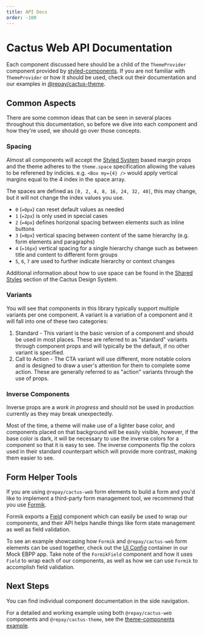 ```yaml
---
title: API Docs
order: -100
---
```


# Cactus Web API Documentation

Each component discussed here should be a child of the `ThemeProvider` component provided by [styled-components](https://www.npmjs.com/package/styled-components). If you are not familiar with `ThemeProvider` or how it should be used, check out their documentation and our examples in [@repay/cactus-theme](../Theme/README.md).

## Common Aspects

There are some common ideas that can be seen in several places throughout this documentation, so before we dive into each component and how they're used, we should go over those concepts.

### Spacing

Almost all components will accept the [Styled System](https://styled-system.com/api#space) based margin props and the theme adheres to the `theme.space` specification allowing the values to be referened by indicies. e.g. `<Box my={4} />` would apply vertical margins equal to the 4 index in the space array.

The spaces are defined as `[0, 2, 4, 8, 16, 24, 32, 40]`, this may change, but it will not change the index values you use.

- `0` (`=0px`) can reset default values as needed
- `1` (`=2px`) is only used in special cases
- `2` (`=4px`) defines horizonal spacing between elements such as inline buttons
- `3` (`=8px`) vertical spacing between content of the same hierarchy (e.g. form elements and paragraphs)
- `4` (`=16px`) vertical spacing for a single hierarchy change such as between title and content to different form groups
- `5`, `6`, `7` are used to further indicate hierarchy or context changes

Additional information about how to use space can be found in the [Shared Styles](https://repaygithub.github.io/cactus/design-system/shared-styles/) section of the Cactus Design System.

### Variants

You will see that components in this library typically support multiple variants per one component. A variant is a variation of a component and it will fall into one of these two categories:

1. Standard - This variant is the basic version of a component and should be used in most places. These are referred to as "standard" variants through component props and will typically be the default, if no other variant is specified.
2. Call to Action - The CTA variant will use different, more notable colors and is designed to draw a user's attention for them to complete some action. These are generally referred to as "action" variants through the use of props.

### Inverse Components

Inverse props are a _work in progress_ and should not be used in production currently as they may break unexpectedly.

Most of the time, a theme will make use of a lighter base color, and components placed on that background will be easily visible, however, if the base color is dark, it will be necessary to use the inverse colors for a component so that it is easy to see. The inverse components flip the colors used in their standard counterpart which will provide more contrast, making them easier to see.

## Form Helper Tools

If you are using `@repay/cactus-web` form elements to build a form and you'd like to implement a third-party form management tool, we recommend that you use [Formik](https://formik.org/).

Formik exports a [Field](https://formik.org/docs/api/field) component which can easily be used to wrap our components, and their API helps handle things like form state
management as well as field validation.

To see an example showcasing how `Formik` and `@repay/cactus-web` form elements can be used together, check out the [UI Config](../../examples/mock-ebpp/src/containers/ui-config.tsx) container in our Mock EBPP app. Take note of the `FormikField` component and how it uses `Field` to wrap each of our components, as well as how we can use `Formik` to accomplish field validation.

## Next Steps

You can find individual component documentation in the side navigation.

For a detailed and working example using both `@repay/cactus-web` components and `@repay/cactus-theme`, see the [theme-components example](../../examples/theme-components).
